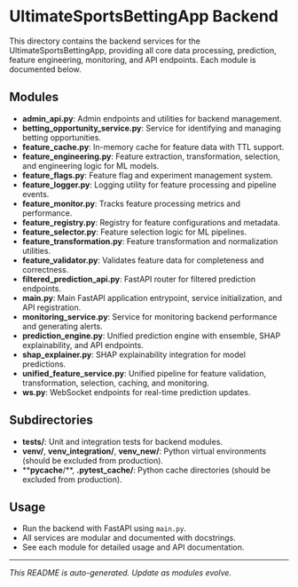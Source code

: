 # UltimateSportsBettingApp Backend

This directory contains the backend services for the UltimateSportsBettingApp, providing all core data processing, prediction, feature engineering, monitoring, and API endpoints. Each module is documented below.

## Modules

- **admin_api.py**: Admin endpoints and utilities for backend management.
- **betting_opportunity_service.py**: Service for identifying and managing betting opportunities.
- **feature_cache.py**: In-memory cache for feature data with TTL support.
- **feature_engineering.py**: Feature extraction, transformation, selection, and engineering logic for ML models.
- **feature_flags.py**: Feature flag and experiment management system.
- **feature_logger.py**: Logging utility for feature processing and pipeline events.
- **feature_monitor.py**: Tracks feature processing metrics and performance.
- **feature_registry.py**: Registry for feature configurations and metadata.
- **feature_selector.py**: Feature selection logic for ML pipelines.
- **feature_transformation.py**: Feature transformation and normalization utilities.
- **feature_validator.py**: Validates feature data for completeness and correctness.
- **filtered_prediction_api.py**: FastAPI router for filtered prediction endpoints.
- **main.py**: Main FastAPI application entrypoint, service initialization, and API registration.
- **monitoring_service.py**: Service for monitoring backend performance and generating alerts.
- **prediction_engine.py**: Unified prediction engine with ensemble, SHAP explainability, and API endpoints.
- **shap_explainer.py**: SHAP explainability integration for model predictions.
- **unified_feature_service.py**: Unified pipeline for feature validation, transformation, selection, caching, and monitoring.
- **ws.py**: WebSocket endpoints for real-time prediction updates.

## Subdirectories

- **tests/**: Unit and integration tests for backend modules.
- **venv/**, **venv_integration/**, **venv_new/**: Python virtual environments (should be excluded from production).
- ****pycache**/**, **.pytest_cache/**: Python cache directories (should be excluded from production).

## Usage

- Run the backend with FastAPI using `main.py`.
- All services are modular and documented with docstrings.
- See each module for detailed usage and API documentation.

---

_This README is auto-generated. Update as modules evolve._
